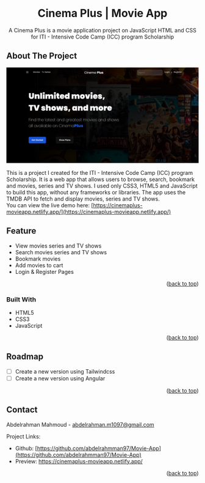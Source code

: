 <a name="readme-top"></a>

<br />
<div align="center">
  <h1 align="center" id="title">Cinema Plus | Movie App</h1>

  <p align="center">
    A Cinema Plus is a movie application project on JavaScript HTML and CSS for ITI - Intensive Code Camp (ICC) program Scholarship
  </p>
</div>



<!-- TABLE OF CONTENTS -->

<!-- ABOUT THE PROJECT -->
## About The Project

![Cinema Plus Screenshot][product-screenshot]


This is a project I created for the ITI - Intensive Code Camp (ICC) program Scholarship. It is a web app that allows users to browse, search, bookmark and movies, series and TV shows. I used only CSS3, HTML5 and JavaScript to build this app, without any frameworks or libraries. The app uses the TMDB API to fetch and display movies, series and TV shows.
<br />
You can view the live demo here: [https://cinemaplus-movieapp.netlify.app/](https://cinemaplus-movieapp.netlify.app/)

## Feature

*   View movies series and TV shows
*   Search movies series and TV shows
*   Bookmark movies
*   Add movies to cart
*   Login & Register Pages
  
<p align="right">(<a href="#readme-top">back to top</a>)</p>



### Built With

* HTML5
* CSS3
* JavaScript

<p align="right">(<a href="#readme-top">back to top</a>)</p>



<!-- GETTING STARTED -->



<!-- USAGE EXAMPLES -->


<!-- ROADMAP -->
## Roadmap

- [ ] Create a new version using Tailwindcss
- [ ] Create a new version using Angular

<p align="right">(<a href="#readme-top">back to top</a>)</p>


<!-- CONTACT -->
## Contact

Abdelrahman Mahmoud - abdelrahman.m1097@gmail.com

Project Links: 
- Github:  [https://github.com/abdelrahmman97/Movie-App](https://github.com/abdelrahmman97/Movie-App)
- Preview: https://cinemaplus-movieapp.netlify.app/

<p align="right">(<a href="#readme-top">back to top</a>)</p>



<!-- ACKNOWLEDGMENTS -->




<!-- MARKDOWN LINKS & IMAGES -->
[product-screenshot]: resources/Images/screenshot.jpeg
